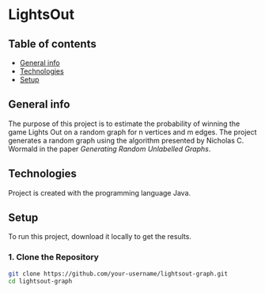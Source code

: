 # LightsOut

## Table of contents
* [General info](#general-info)
* [Technologies](#technologies)
* [Setup](#setup)

## General info
The purpose of this project is to estimate the probability of winning the game Lights Out on a random graph for n vertices and m edges. The project generates a random graph using the algorithm presented by Nicholas C. Wormald in the paper *Generating Random Unlabelled Graphs*. 
	
## Technologies
Project is created with the programming language Java.
	
## Setup
To run this project, download it locally to get the results.

### 1. Clone the Repository
```bash
git clone https://github.com/your-username/lightsout-graph.git
cd lightsout-graph


